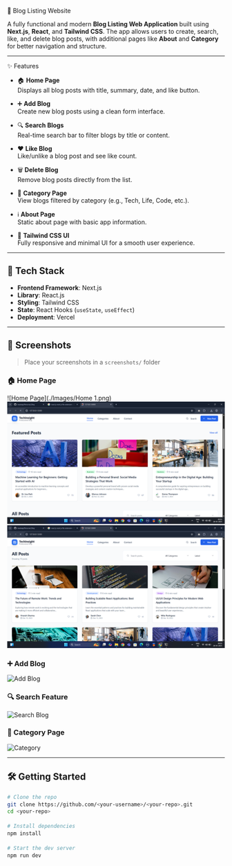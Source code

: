  📝 Blog Listing Website

A fully functional and modern **Blog Listing Web Application** built using **Next.js**, **React**, and **Tailwind CSS**. The app allows users to create, search, like, and delete blog posts, with additional pages like **About** and **Category** for better navigation and structure.

---

 ✨ Features

- 🏠 **Home Page**  
  Displays all blog posts with title, summary, date, and like button.

- ➕ **Add Blog**  
  Create new blog posts using a clean form interface.

- 🔍 **Search Blogs**  
  Real-time search bar to filter blogs by title or content.

- ❤️ **Like Blog**  
  Like/unlike a blog post and see like count.

- 🗑️ **Delete Blog**  
  Remove blog posts directly from the list.

- 📂 **Category Page**  
  View blogs filtered by category (e.g., Tech, Life, Code, etc.).

- ℹ️ **About Page**  
  Static about page with basic app information.



- 🎨 **Tailwind CSS UI**  
  Fully responsive and minimal UI for a smooth user experience.

---

## 🚀 Tech Stack

- **Frontend Framework**: Next.js
- **Library**: React.js
- **Styling**: Tailwind CSS
- **State**: React Hooks (`useState`, `useEffect`)
- **Deployment**: Vercel

---

## 📸 Screenshots

> Place your screenshots in a `screenshots/` folder

### 🏠 Home Page
![Home Page](./Images/Home 1.png)
![Home Page](./Images/Home2.png)
![Home Page](./Images/Home3.png)

### ➕ Add Blog
![Add Blog](./screenshots/add-blog.png)

### 🔍 Search Feature
![Search Blog](./screenshots/search.png)

### 📂 Category Page
![Category](./Images/category.png)

---

## 🛠️ Getting Started

```bash
# Clone the repo
git clone https://github.com/<your-username>/<your-repo>.git
cd <your-repo>

# Install dependencies
npm install

# Start the dev server
npm run dev
